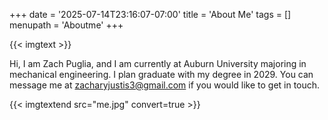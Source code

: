 +++
date = '2025-07-14T23:16:07-07:00'
title = 'About Me'
tags = []
menupath = 'Aboutme'
+++

{{< imgtext >}}

Hi, I am Zach Puglia, and I am currently at Auburn University majoring in mechanical engineering. I plan graduate with my degree in 2029. You can message me at [zacharyjustis3@gmail.com](mailto:zacharyjustis3@gmail.com) if you would like to get in touch.

{{< imgtextend src="me.jpg" convert=true >}}
